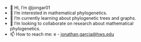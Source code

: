 - 👋 Hi, I’m @jongar01
- 👀 I’m interested in mathematical phylogenetics.
- 🌱 I’m currently learning about phylogenetic trees and graphs.
- 💞️ I’m looking to collaborate on research about mathematical phylogenetics.
- 📫 How to reach me: e - jonathan.garcia@hws.edu

<!---
jongar01/jongar01 is a ✨ special ✨ repository because its `README.md` (this file) appears on your GitHub profile.
You can click the Preview link to take a look at your changes.
--->
